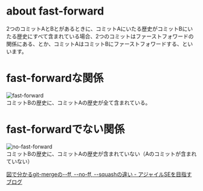 about fast-forward
======

2つのコミットAとBとがあるときに、コミットAにいたる歴史がコミットBにいたる歴史にすべて含まれている場合、2つのコミットはファーストフォワードの関係にある、とか、コミットAはコミットBにファーストフォワードする、といいます。


# fast-forwardな関係
![fast-forward](http://cdn-ak.f.st-hatena.com/images/fotolife/s/sinsoku/20111025/20111025074941.png)  
コミットBの歴史に、コミットAの歴史が全て含まれている。

# fast-forwardでない関係
![no-fast-forward](http://cdn-ak.f.st-hatena.com/images/fotolife/s/sinsoku/20111025/20111025074946.png)  
コミットBの歴史に、コミットAの歴史が含まれていない（Aのコミットが含まれていない）


[ 図で分かるgit-mergeの--ff, --no-ff, --squashの違い - アジャイルSEを目指すブログ](http://d.hatena.ne.jp/sinsoku/20111025/1319497900)

